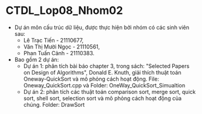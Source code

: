 # CTDL_Lop08_Nhom02
- Dự án môn cấu trúc dữ liệu, được thực hiện bởi nhóm có các sinh viên sau:
  + Lê Trạc Tiến - 21110677,
  + Văn Thị Mười Ngọc - 21110561,
  + Phan Tuấn Cảnh - 21110383.
- Bao gồm 2 dự án:
  + Dự án 1: phân tích bài báo chapter 3, trong sách: "Selected Papers on Design of Algorithms", Donald E. Knuth, 
giải thích thuật toán Oneway-QuickSort và mô phỏng cách hoạt động.
    File: Oneway_QuickSort.cpp và Folder: OneWay_QuickSort_Simualtion
  + Dự án 2: phân tích các thuật toán comparison sort, merge sort, quick sort, shell sort, selection sort và mô phỏng cách hoạt động của chúng.
    Folder: DrawSort
